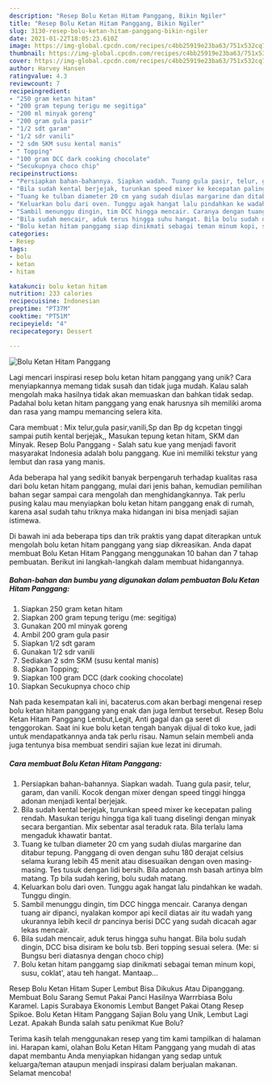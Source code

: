 ```yaml
---
description: "Resep Bolu Ketan Hitam Panggang, Bikin Ngiler"
title: "Resep Bolu Ketan Hitam Panggang, Bikin Ngiler"
slug: 3130-resep-bolu-ketan-hitam-panggang-bikin-ngiler
date: 2021-01-22T18:05:23.610Z
image: https://img-global.cpcdn.com/recipes/c4bb25919e23ba63/751x532cq70/bolu-ketan-hitam-panggang-foto-resep-utama.jpg
thumbnail: https://img-global.cpcdn.com/recipes/c4bb25919e23ba63/751x532cq70/bolu-ketan-hitam-panggang-foto-resep-utama.jpg
cover: https://img-global.cpcdn.com/recipes/c4bb25919e23ba63/751x532cq70/bolu-ketan-hitam-panggang-foto-resep-utama.jpg
author: Harvey Hansen
ratingvalue: 4.3
reviewcount: 7
recipeingredient:
- "250 gram ketan hitam"
- "200 gram tepung terigu me segitiga"
- "200 ml minyak goreng"
- "200 gram gula pasir"
- "1/2 sdt garam"
- "1/2 sdr vanili"
- "2 sdm SKM susu kental manis"
- " Topping"
- "100 gram DCC dark cooking chocolate"
- "Secukupnya choco chip"
recipeinstructions:
- "Persiapkan bahan-bahannya. Siapkan wadah. Tuang gula pasir, telur, garam, dan vanili. Kocok dengan mixer dengan speed tinggi hingga adonan menjadi kental berjejak."
- "Bila sudah kental berjejak, turunkan speed mixer ke kecepatan paling rendah. Masukan terigu hingga tiga kali tuang diselingi dengan minyak secara bergantian. Mix sebentar asal teraduk rata. Bila terlalu lama mengaduk khawatir bantat."
- "Tuang ke tulban diameter 20 cm yang sudah diulas margarine dan ditabur tepung. Panggang di oven dengan suhu 180 derajat celsius selama kurang lebih 45 menit atau disesuaikan dengan oven masing-masing. Tes tusuk dengan lidi bersih. Bila adonan msh basah artinya blm matang. Tp bila sudah kering, bolu sudah matang."
- "Keluarkan bolu dari oven. Tunggu agak hangat lalu pindahkan ke wadah. Tunggu dingin."
- "Sambil menunggu dingin, tim DCC hingga mencair. Caranya dengan tuang air dipanci, nyalakan kompor api kecil diatas air itu wadah yang ukurannya lebih kecil dr pancinya berisi DCC yang sudah dicacah agar lekas mencair."
- "Bila sudah mencair, aduk terus hingga suhu hangat. Bila bolu sudah dingin, DCC bisa disiram ke bolu tsb. Beri topping sesuai selera. (Me: si Bungsu beri diatasnya dengan choco chip)"
- "Bolu ketan hitam panggamg siap dinikmati sebagai teman minum kopi, susu, coklat&#39;, atau teh hangat. Mantaap..."
categories:
- Resep
tags:
- bolu
- ketan
- hitam

katakunci: bolu ketan hitam 
nutrition: 233 calories
recipecuisine: Indonesian
preptime: "PT37M"
cooktime: "PT51M"
recipeyield: "4"
recipecategory: Dessert

---
```



![Bolu Ketan Hitam Panggang](https://img-global.cpcdn.com/recipes/c4bb25919e23ba63/751x532cq70/bolu-ketan-hitam-panggang-foto-resep-utama.jpg)

Lagi mencari inspirasi resep bolu ketan hitam panggang yang unik? Cara menyiapkannya memang tidak susah dan tidak juga mudah. Kalau salah mengolah maka hasilnya tidak akan memuaskan dan bahkan tidak sedap. Padahal bolu ketan hitam panggang yang enak harusnya sih memiliki aroma dan rasa yang mampu memancing selera kita.

Cara membuat : Mix telur,gula pasir,vanili,Sp dan Bp dg kcpetan tinggi sampai putih kental berjejak,, Masukan tepung ketan hitam, SKM dan Minyak. Resep Bolu Panggang - Salah satu kue yang menjadi favorit masyarakat Indonesia adalah bolu panggang. Kue ini memiliki tekstur yang lembut dan rasa yang manis.

Ada beberapa hal yang sedikit banyak berpengaruh terhadap kualitas rasa dari bolu ketan hitam panggang, mulai dari jenis bahan, kemudian pemilihan bahan segar sampai cara mengolah dan menghidangkannya. Tak perlu pusing kalau mau menyiapkan bolu ketan hitam panggang enak di rumah, karena asal sudah tahu triknya maka hidangan ini bisa menjadi sajian istimewa.


Di bawah ini ada beberapa tips dan trik praktis yang dapat diterapkan untuk mengolah bolu ketan hitam panggang yang siap dikreasikan. Anda dapat membuat Bolu Ketan Hitam Panggang menggunakan 10 bahan dan 7 tahap pembuatan. Berikut ini langkah-langkah dalam membuat hidangannya.

<!--inarticleads1-->

##### Bahan-bahan dan bumbu yang digunakan dalam pembuatan Bolu Ketan Hitam Panggang:

1. Siapkan 250 gram ketan hitam
1. Siapkan 200 gram tepung terigu (me: segitiga)
1. Gunakan 200 ml minyak goreng
1. Ambil 200 gram gula pasir
1. Siapkan 1/2 sdt garam
1. Gunakan 1/2 sdr vanili
1. Sediakan 2 sdm SKM (susu kental manis)
1. Siapkan  Topping;
1. Siapkan 100 gram DCC (dark cooking chocolate)
1. Siapkan Secukupnya choco chip


Nah pada kesempatan kali ini, bacaterus.com akan berbagi mengenai resep bolu ketan hitam panggang yang enak dan juga lembut tersebut. Resep Bolu Ketan Hitam Panggang Lembut,Legit, Anti gagal dan ga seret di tenggorokan. Saat ini kue bolu ketan tengah banyak dijual di toko kue, jadi untuk mendapatkannya anda tak perlu risau. Namun selain membeli anda juga tentunya bisa membuat sendiri sajian kue lezat ini dirumah. 

<!--inarticleads2-->

##### Cara membuat Bolu Ketan Hitam Panggang:

1. Persiapkan bahan-bahannya. Siapkan wadah. Tuang gula pasir, telur, garam, dan vanili. Kocok dengan mixer dengan speed tinggi hingga adonan menjadi kental berjejak.
1. Bila sudah kental berjejak, turunkan speed mixer ke kecepatan paling rendah. Masukan terigu hingga tiga kali tuang diselingi dengan minyak secara bergantian. Mix sebentar asal teraduk rata. Bila terlalu lama mengaduk khawatir bantat.
1. Tuang ke tulban diameter 20 cm yang sudah diulas margarine dan ditabur tepung. Panggang di oven dengan suhu 180 derajat celsius selama kurang lebih 45 menit atau disesuaikan dengan oven masing-masing. Tes tusuk dengan lidi bersih. Bila adonan msh basah artinya blm matang. Tp bila sudah kering, bolu sudah matang.
1. Keluarkan bolu dari oven. Tunggu agak hangat lalu pindahkan ke wadah. Tunggu dingin.
1. Sambil menunggu dingin, tim DCC hingga mencair. Caranya dengan tuang air dipanci, nyalakan kompor api kecil diatas air itu wadah yang ukurannya lebih kecil dr pancinya berisi DCC yang sudah dicacah agar lekas mencair.
1. Bila sudah mencair, aduk terus hingga suhu hangat. Bila bolu sudah dingin, DCC bisa disiram ke bolu tsb. Beri topping sesuai selera. (Me: si Bungsu beri diatasnya dengan choco chip)
1. Bolu ketan hitam panggamg siap dinikmati sebagai teman minum kopi, susu, coklat&#39;, atau teh hangat. Mantaap...


Resep Bolu Ketan Hitam Super Lembut Bisa Dikukus Atau Dipanggang. Membuat Bolu Sarang Semut Pakai Panci Hasilnya Warrrbiasa Bolu Karamel. Lapis Surabaya Ekonomis Lembut Banget Pakai Otang Resep Spikoe. Bolu Ketan Hitam Panggang Sajian Bolu yang Unik, Lembut Lagi Lezat. Apakah Bunda salah satu penikmat Kue Bolu? 

Terima kasih telah menggunakan resep yang tim kami tampilkan di halaman ini. Harapan kami, olahan Bolu Ketan Hitam Panggang yang mudah di atas dapat membantu Anda menyiapkan hidangan yang sedap untuk keluarga/teman ataupun menjadi inspirasi dalam berjualan makanan. Selamat mencoba!
